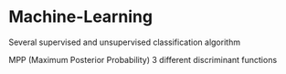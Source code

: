# Machine-Learning
Several supervised and unsupervised classification algorithm


MPP (Maximum Posterior Probability)
3 different discriminant functions

